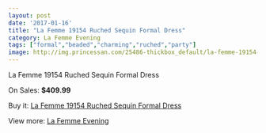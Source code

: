 ```yaml
---
layout: post
date: '2017-01-16'
title: "La Femme 19154 Ruched Sequin Formal Dress"
category: La Femme Evening
tags: ["formal","beaded","charming","ruched","party"]
image: http://img.princessan.com/25486-thickbox_default/la-femme-19154-ruched-sequin-formal-dress.jpg
---
```

La Femme 19154 Ruched Sequin Formal Dress

On Sales: **$409.99**
<a href="https://www.princessan.com/en/la-femme-evening/11550-la-femme-19154-ruched-sequin-formal-dress.html"><amp-img layout="responsive" width="600" height="600" src="//img.princessan.com/25486-thickbox_default/la-femme-19154-ruched-sequin-formal-dress.jpg" alt="La Femme 19154 Ruched Sequin Formal Dress 0" /></a>

Buy it: [La Femme 19154 Ruched Sequin Formal Dress](https://www.princessan.com/en/la-femme-evening/11550-la-femme-19154-ruched-sequin-formal-dress.html "La Femme 19154 Ruched Sequin Formal Dress")

View more: [La Femme Evening](https://www.princessan.com/en/29-la-femme-evening "La Femme Evening")